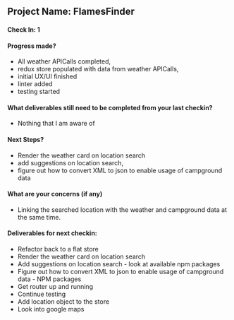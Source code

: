 ## Project Name:  FlamesFinder
#### Check In: 1
#### Progress made? 
* All weather APICalls completed, 
* redux store populated with data from weather APICalls, 
* initial UX/UI finished 
* linter added 
* testing started

#### What deliverables still need to be completed from your last checkin? 
* Nothing that I am aware of

#### Next Steps? 
* Render the weather card on location search 
* add suggestions on location search, 
* figure out how to convert XML to json to enable usage of campground data

#### What are your concerns (if any)  
* Linking the searched location with the weather and campground data at the same time.

#### Deliverables for next checkin: 
* Refactor back to a flat store
* Render the weather card on location search 
* Add suggestions on location search - look at available npm packages 
* Figure out how to convert XML to json to enable usage of campground data - NPM packages
* Get router up and running
* Continue testing
* Add location object to the store
* Look into google maps
